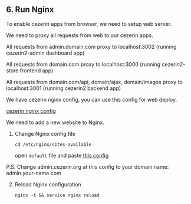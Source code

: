 ## 6. Run Nginx

To enable cezerin apps from browser, we need to setup web server.

We need to proxy all requests from web to our cezerin apps.

All requests from admin.domain.com proxy to localhost:3002 (running cezerin2-admin dashboard app)

All requests from domain.com proxy to localhost:3000 (running cezerin2-store frontend app)

All requests from domain.com/api, domain/ajax, domain/images proxy to localhost:3001 (running cezerin2 backend app)

We have cezerin nginx config, you can use this config for web deploy.

[cezerin nginx config](https://raw.githubusercontent.com/Cezerin2/cezerin2/master/docs/nginx.md)

We need to add a new website to Nginx.

1. Change Nginx config file

    ```
    cd /etc/nginx/sites-available
    ```

    open `default` file and paste [this config](https://raw.githubusercontent.com/Cezerin2/cezerin2/master/docs/nginx.md)

P.S. Change admin.cezerin.org at this config to your domain name: admin.your-name.com

2. Reload Nginx configuration
    ```
    nginx -t && service nginx reload
    ```
